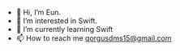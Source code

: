 - 👋 Hi, I’m Eun.
- 👀 I’m interested in Swift.
- 🌱 I’m currently learning Swift
- 📫 How to reach me qorgusdms15@gmail.com
<!---
hebaek76916/hebaek76916 is a ✨ special ✨ repository because its `README.md` (this file) appears on your GitHub profile.
You can click the Preview link to take a look at your changes.
--->
